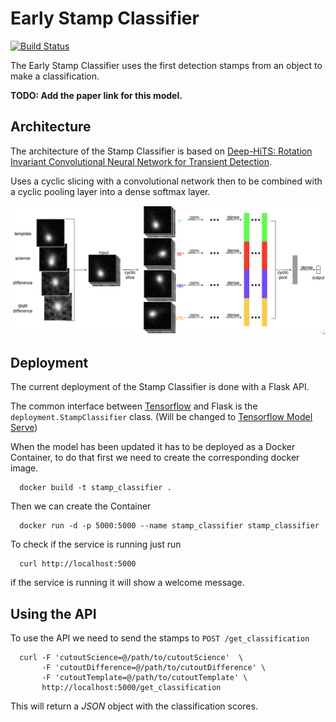 # Early Stamp Classifier
[![Build Status](https://travis-ci.com/alercebroker/stamp_classifier.svg?token=o75gTmbE8jQjf4RpsqHV&branch=master)](https://travis-ci.com/alercebroker/stamp_classifier)

The Early Stamp Classifier uses the first detection stamps from an object to make a classification.


**TODO: Add the paper link for this model.**

## Architecture

The architecture of the Stamp Classifier is based on [Deep-HiTS: Rotation Invariant Convolutional Neural Network for Transient Detection](https://arxiv.org/abs/1701.00458).

Uses a cyclic slicing with a convolutional network then to be combined with a cyclic pooling layer into a dense softmax layer.

![architecture](docs/architecture.png)


## Deployment

The current deployment of the Stamp Classifier is done with a Flask API.

The common interface between [Tensorflow](https://www.tensorflow.org/) and Flask is the  `deployment.StampClassifier` class. (Will be changed to [Tensorflow Model Serve](https://www.tensorflow.org/tfx/guide/serving))

When the model has been updated it has to be deployed as a Docker Container, to do that first we need to create the corresponding docker image.

```
  docker build -t stamp_classifier .
```

Then we can create the Container
```
  docker run -d -p 5000:5000 --name stamp_classifier stamp_classifier
```

To check if the service is running just run
```
  curl http://localhost:5000
```
if the service is running it will show a welcome message.

## Using the API

To use the API we need to send the stamps to `POST /get_classification`
```
  curl -F 'cutoutScience=@/path/to/cutoutScience'  \
       -F 'cutoutDifference=@/path/to/cutoutDifference' \
       -F 'cutoutTemplate=@/path/to/cutoutTemplate' \
       http://localhost:5000/get_classification
```

This will return a *JSON* object with the classification scores.
